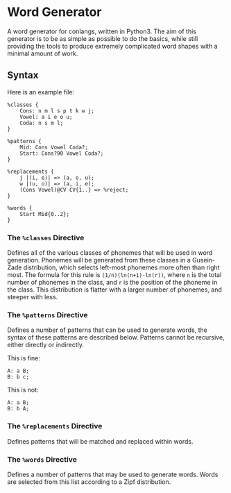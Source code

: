 # Word Generator

A word generator for conlangs, written in Python3. The aim of this generator is to be as simple as possible to do the basics, 
while still providing the tools to produce extremely complicated word shapes with a minimal amount of work.

## Syntax

Here is an example file:
```
%classes {
    Cons: n m l s p t k w j;
    Vowel: a i e o u;
    Coda: n s m l;
}

%patterns {
    Mid: Cons Vowel Coda?;
    Start: Cons?90 Vowel Coda?;
}

%replacements {
    j |(i, e)| => (a, o, u);
    w |(u, o)| => (a, i, e);
    (Cons Vowel)@CV CV{1..} => %reject;
}

%words {
    Start Mid{0..2};
}
```
### The `%classes` Directive
Defines all of the various classes of phonemes that will be used in word generation. Phonemes will be generated from
these classes in a Gusein-Zade distribution, which selects left-most phonemes more often than right most. The formula
for this rule is `(1/n)(ln(n+1)-ln(r))`, where `n` is the total number of phonemes in the class, and `r` is the position
of the phoneme in the class. This distribution is flatter with a larger number of phonemes, and steeper with less.

### The `%patterns` Directive
Defines a number of patterns that can be used to generate words, the syntax of these patterns are described below. Patterns
cannot be recursive, either directly or indirectly.

This is fine:
```
A: a B;
B: b c;
```

This is not:
```
A: a B;
B: b A;
```

### The `%replacements` Directive
Defines patterns that will be matched and replaced within words.

### The `%words` Directive
Defines a number of patterns that may be used to generate words. Words are selected from this list according to a Zipf
distribution.